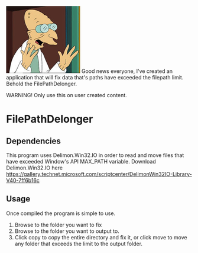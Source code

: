 ﻿<img src="img/farnsworth.jpg">  
Good news everyone, I've created an application that will fix data that's paths have exceeded the filepath limit. Behold the FilePathDelonger.
 
 WARNING! Only use this on user created content.

# FilePathDelonger
## Dependencies

This program uses Delimon.Win32.IO in order to read and move files that have exceeded Window's API MAX_PATH variable. Download Delimon.Win32.IO here https://gallery.technet.microsoft.com/scriptcenter/DelimonWin32IO-Library-V40-7ff6b16c

## Usage

Once compiled the program is simple to use.

1. Browse to the folder you want to fix
2. Browse to the folder you want to output to.
3. Click copy to copy the entire directory and fix it, or click move to move any folder that exceeds the limit to the output folder.

